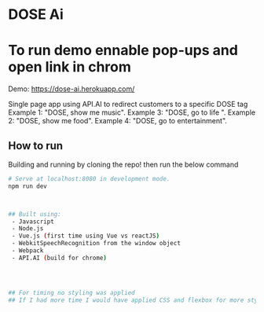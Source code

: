 # DOSE Ai 




# To run demo ennable pop-ups and open link in chrom
Demo: https://dose-ai.herokuapp.com/





Single page app using API.AI to redirect customers to a specific DOSE tag
Example 1: "DOSE, show me music".
Example 3: "DOSE, go to life ".
Example 2: "DOSE, show me food".
Example 4: "DOSE, go to entertainment".



## How to run

Building and running by cloning the repo! then run the below command

``` bash
# Serve at localhost:8080 in development mode.
npm run dev



## Built using:
 - Javascript
 - Node.js
 - Vue.js (first time using Vue vs reactJS)
 - WebkitSpeechRecognition from the window object 
 - Webpack
 - API.AI (build for chrome)




## For timing no styling was applied
## If I had more time I would have applied CSS and flexbox for more style
